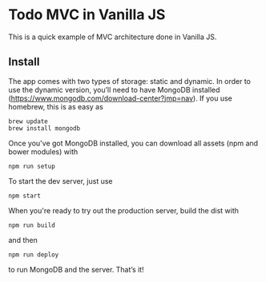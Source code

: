# Todo MVC in Vanilla JS

This is a quick example of MVC architecture done in Vanilla JS.

## Install

The app comes with two types of storage: static and dynamic. In order to use the dynamic version, you’ll need to have MongoDB installed (https://www.mongodb.com/download-center?jmp=nav). If you use homebrew, this is as easy as

	brew update
	brew install mongodb

Once you've got MongoDB installed, you can download all assets (npm and bower modules) with

	npm run setup

To start the dev server, just use

	npm start

When you're ready to try out the production server, build the dist with

	npm run build

and then

	npm run deploy

to run MongoDB and the server. That’s it!
